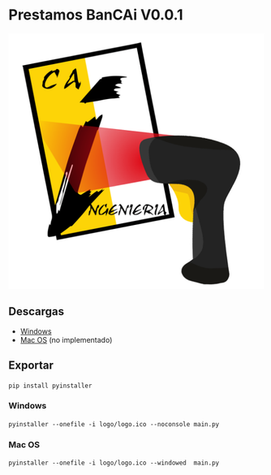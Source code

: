 
# Prestamos BanCAi V0.0.1

[![App logo](logo/logo.png)](https://github.com/rir001/CAI_prestamos)

## Descargas
- [Windows](https://github.com/rir001/CAI_prestamos/raw/refs/heads/main/dist/main.exe)
- [Mac OS]() (no implementado)

## Exportar
`pip install pyinstaller`
### Windows
`pyinstaller --onefile -i logo/logo.ico --noconsole main.py`
### Mac OS
`pyinstaller --onefile -i logo/logo.ico --windowed  main.py`

